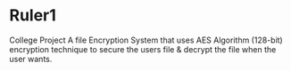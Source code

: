 # Ruler1
College Project
A file Encryption System that uses AES Algorithm (128-bit) encryption technique to secure the users file & decrypt the file when the user wants.
